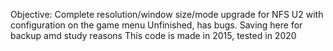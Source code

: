 Objective: Complete resolution/window size/mode upgrade for NFS U2 with configuration on the game menu
Unfinished, has bugs. Saving here for backup amd study reasons
This code is made in 2015, tested in 2020




